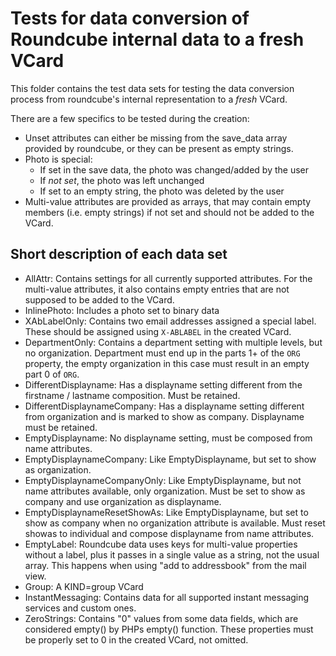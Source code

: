 # Tests for data conversion of Roundcube internal data to a fresh VCard

This folder contains the test data sets for testing the data conversion process from roundcube's internal representation
to a _fresh_ VCard.

There are a few specifics to be tested during the creation:
- Unset attributes can either be missing from the save\_data array provided by roundcube, or they can be present as
  empty strings.
- Photo is special:
  - If set in the save data, the photo was changed/added by the user
  - If _not set_, the photo was left unchanged
  - If set to an empty string, the photo was deleted by the user
- Multi-value attributes are provided as arrays, that may contain empty members (i.e. empty strings) if not set and
  should not be added to the VCard.

## Short description of each data set

- AllAttr: Contains settings for all currently supported attributes. For the multi-value attributes, it also contains
  empty entries that are not supposed to be added to the VCard.
- InlinePhoto: Includes a photo set to binary data
- XAbLabelOnly: Contains two email addresses assigned a special label. These should be assigned using `X-ABLABEL` in the
  created VCard.
- DepartmentOnly: Contains a department setting with multiple levels, but no organization. Department must end up in the
  parts 1+ of the `ORG` property, the empty organization in this case must result in an empty part 0 of `ORG`.
- DifferentDisplayname: Has a displayname setting different from the firstname / lastname composition. Must be retained.
- DifferentDisplaynameCompany: Has a displayname setting different from organization and is marked to show as company.
  Displayname must be retained.
- EmptyDisplayname: No displayname setting, must be composed from name attributes.
- EmptyDisplaynameCompany: Like EmptyDisplayname, but set to show as organization.
- EmptyDisplaynameCompanyOnly: Like EmptyDisplayname, but not name attributes available, only organization. Must be set
  to show as company and use organization as displayname.
- EmptyDisplaynameResetShowAs: Like EmptyDisplayname, but set to show as company when no organization attribute is
  available. Must reset showas to individual and compose displayname from name attributes.
- EmptyLabel: Roundcube data uses keys for multi-value properties without a label, plus it passes in a single value as
  a string, not the usual array. This happens when using "add to addressbook" from the mail view.
- Group: A KIND=group VCard
- InstantMessaging: Contains data for all supported instant messaging services and custom ones.
- ZeroStrings: Contains "0" values from some data fields, which are considered empty() by PHPs empty() function. These
  properties must be properly set to 0 in the created VCard, not omitted.

<!-- vim: set ts=4 sw=4 expandtab fenc=utf8 ff=unix tw=120: -->
